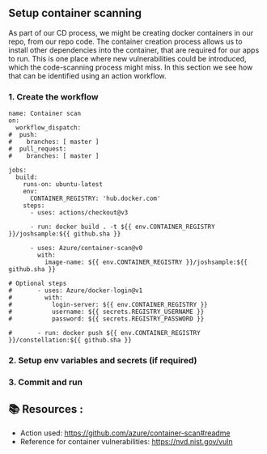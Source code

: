 ## Setup container scanning

As part of our CD process, we might be creating docker containers in our repo, from our repo code. 
The container creation process allows us to install other dependencies into the container, that are required for our apps to run.
This is one place where new vulnerabilities could be introduced, which the code-scanning process might miss.
In this section we see how that can be identified using an action workflow.

### 1. Create the workflow

```
name: Container scan
on:
  workflow_dispatch:
#  push:
#    branches: [ master ]
#  pull_request:
#    branches: [ master ]

jobs:
  build:
    runs-on: ubuntu-latest
    env:
      CONTAINER_REGISTRY: 'hub.docker.com'
    steps:
      - uses: actions/checkout@v3

      - run: docker build . -t ${{ env.CONTAINER_REGISTRY }}/joshsample:${{ github.sha }}

      - uses: Azure/container-scan@v0
        with:
          image-name: ${{ env.CONTAINER_REGISTRY }}/joshsample:${{ github.sha }}

# Optional steps
#       - uses: Azure/docker-login@v1
#         with:
#           login-server: ${{ env.CONTAINER_REGISTRY }}
#           username: ${{ secrets.REGISTRY_USERNAME }}
#           password: ${{ secrets.REGISTRY_PASSWORD }}

#       - run: docker push ${{ env.CONTAINER_REGISTRY }}/constellation:${{ github.sha }}
```

### 2. Setup env variables and secrets (if required)

### 3. Commit and run


## 📚 Resources : 

- Action used: https://github.com/azure/container-scan#readme
- Reference for container vulnerabilities: https://nvd.nist.gov/vuln
